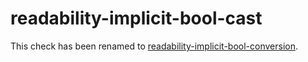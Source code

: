 readability-implicit-bool-cast
==============================

This check has been renamed to
[readability-implicit-bool-conversion](https://clang.llvm.org/extra/clang-tidy/checks/readability-implicit-bool-conversion.html).
